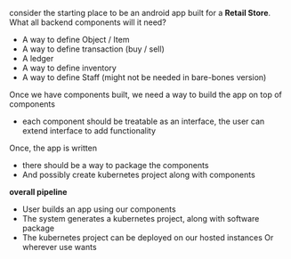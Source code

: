 consider the starting place to be an android app built for a **Retail Store**. What all backend components will it need?
- A way to define Object / Item 
- A way to define transaction (buy / sell)
- A ledger
- A way to define inventory
- A way to define Staff (might not be needed in bare-bones version)

Once we have components built, we need a way to build the app on top of components
- each component should be treatable as an interface, the user can extend interface to add functionality

Once, the app is written
- there should be a way to package the components
- And possibly create kubernetes project along with components

**overall pipeline**
- User builds an app using our components
- The system generates a kubernetes project, along with software package
- The kubernetes project can be deployed on our hosted instances Or wherever use wants



